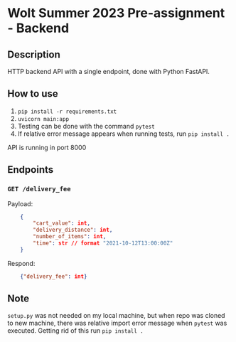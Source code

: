 # Wolt Summer 2023 Pre-assignment - Backend

## Description

HTTP backend API with a single endpoint, done with Python FastAPI.


##  How to use
1. `pip install -r requirements.txt`
2. `uvicorn main:app`
3. Testing can be done with the command `pytest`
4. If relative error message appears when running tests, run `pip install .`

API is running in port 8000

## Endpoints

### `GET /delivery_fee`

Payload:
```json
	{
		"cart_value": int,
		"delivery_distance": int,
		"number_of_items": int,
		"time": str // format "2021-10-12T13:00:00Z"
	}
```
Respond:
```json
	{"delivery_fee": int}
```

## Note

`setup.py` was not needed on my local machine, but when repo was cloned to new machine,
there was relative import error message when `pytest` was executed. Getting rid of this run `pip install .`

